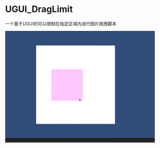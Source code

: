 # UGUI_DragLimit

一个基于UGUI的可以限制在指定区域内进行图片拖拽脚本

![image](https://github.com/AimerAttack/UGUI_DragLimit/blob/main/Assets/CleanShot.gif)

